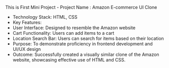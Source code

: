 This is First Mini Project -
Project Name : Amazon E-commerce UI Clone 
  - Technology Stack: HTML, CSS
  - Key Features:
  - User Interface: Designed to resemble the Amazon website
  - Cart Functionality: Users can add items to a cart
  - Location Search Bar: Users can search for items based on their location
  - Purpose: To demonstrate proficiency in frontend development and UI/UX design
  - Outcome: Successfully created a visually similar clone of the Amazon website, showcasing effective use of HTML and CSS.
